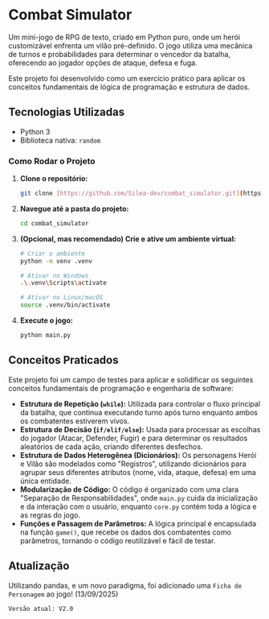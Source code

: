 # Combat Simulator

Um mini-jogo de RPG de texto, criado em Python puro, onde um herói customizável enfrenta um vilão pré-definido. O jogo utiliza uma mecânica de turnos e probabilidades para determinar o vencedor da batalha, oferecendo ao jogador opções de ataque, defesa e fuga.

Este projeto foi desenvolvido como um exercício prático para aplicar os conceitos fundamentais de lógica de programação e estrutura de dados.

## Tecnologias Utilizadas

* Python 3
* Biblioteca nativa: `random`

### Como Rodar o Projeto

1. **Clone o repositório:**

   ```bash
   git clone [https://github.com/Silea-dev/combat_simulator.git](https://github.com/Silea-dev/combat_simulator.git)
   ```
2. **Navegue até a pasta do projeto:**

   ```bash
   cd combat_simulator
   ```
3. **(Opcional, mas recomendado) Crie e ative um ambiente virtual:**

   ```bash
   # Criar o ambiente
   python -m venv .venv

   # Ativar no Windows
   .\.venv\Scripts\activate

   # Ativar no Linux/macOS
   source .venv/bin/activate
   ```
4. **Execute o jogo:**

   ```bash
   python main.py
   ```

## Conceitos Praticados

Este projeto foi um campo de testes para aplicar e solidificar os seguintes conceitos fundamentais de programação e engenharia de software:

* **Estrutura de Repetição (`while`):**
  Utilizada para controlar o fluxo principal da batalha, que continua executando turno após turno enquanto ambos os combatentes estiverem vivos.
* **Estrutura de Decisão (`if/elif/else`):**
  Usada para processar as escolhas do jogador (Atacar, Defender, Fugir) e para determinar os resultados aleatórios de cada ação, criando diferentes desfechos.
* **Estrutura de Dados Heterogênea (Dicionários):**
  Os personagens Herói e Vilão são modelados como "Registros", utilizando dicionários para agrupar seus diferentes atributos (nome, vida, ataque, defesa) em uma única entidade.
* **Modularização de Código:**
  O código é organizado com uma clara "Separação de Responsabilidades", onde `main.py` cuida da inicialização e da interação com o usuário, enquanto `core.py` contém toda a lógica e as regras do jogo.
* **Funções e Passagem de Parâmetros:**
  A lógica principal é encapsulada na função `game()`, que recebe os dados dos combatentes como parâmetros, tornando o código reutilizável e fácil de testar.


## Atualização

Utilizando pandas, e um novo paradigma, foi adicionado uma `Ficha de Personagem` ao jogo! (13/09/2025)

``Versão atual: V2.0``
